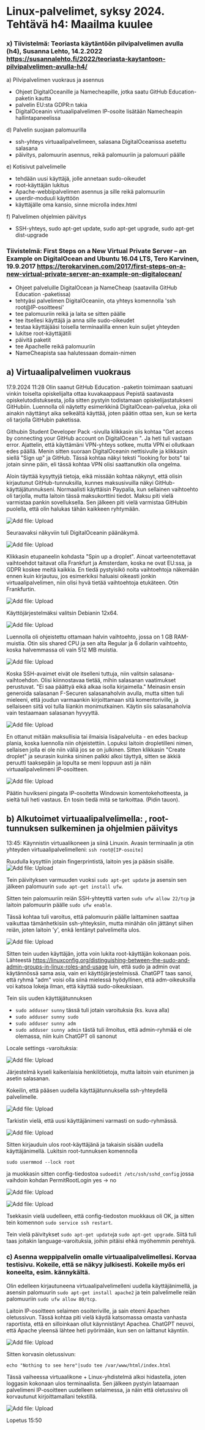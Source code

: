# Linux-palvelimet, syksy 2024. Tehtävä h4: Maailma kuulee

### x) Tiivistelmä: Teoriasta käytäntöön pilvipalvelimen avulla (h4), Susanna Lehto, 14.2.2022 https://susannalehto.fi/2022/teoriasta-kaytantoon-pilvipalvelimen-avulla-h4/

a) Pilvipalvelimen vuokraus ja asennus
- Ohjeet DigitalOceanille ja Namecheapille, jotka saatu GitHub Education-paketin kautta
- palvelin EU:sta GDPR:n takia
- DigitalOceanin virtuaalipalvelimen IP-osoite lisätään Namecheapin hallintapaneelissa

d) Palvelin suojaan palomuurilla 
- ssh-yhteys virtuaalipalvelimeen, salasana DigitalOceanissa asetettu salasana
- päivitys, palomuurin asennus, reikä palomuuriin ja palomuuri päälle

e) Kotisivut palvelimelle
- tehdään uusi käyttäjä, jolle annetaan sudo-oikeudet
- root-käyttäjän lukitus 
- Apache-webbipalvelimen asennus ja sille reikä palomuuriin
- userdir-moduuli käyttöön
- käyttäjälle oma kansio, sinne microlla index.html

f) Palvelimen ohjelmien päivitys
- SSH-yhteys, sudo apt-get update, sudo apt-get upgrade, sudo apt-get dist-upgrade


### Tiivistelmä: First Steps on a New Virtual Private Server – an Example on DigitalOcean and Ubuntu 16.04 LTS, Tero Karvinen, 19.9.2017 https://terokarvinen.com/2017/first-steps-on-a-new-virtual-private-server-an-example-on-digitalocean/

- Ohjeet palveluille DigitalOcean ja NameCheap (saatavilla GitHub Education -paketissa)
- tehtyäsi palvelimen DigitalOceaniin, ota yhteys komennolla 'ssh root@IP-osoitteesi'
- tee palomuuriin reikä ja laita se sitten  päälle
- tee itsellesi käyttäjä ja anna sille sudo-oikeudet
- testaa käyttäjääsi toisella terminaalilla ennen kuin suljet yhteyden
- lukitse root-käyttäjätili
- päivitä paketit
- tee Apachelle reikä palomuuriin
- NameCheapista saa halutessaan domain-nimen
  
## a) Virtuaalipalvelimen vuokraus

17.9.2024 11:28
Olin saanut GitHub Education -paketin toimimaan saatuani vinkin toiselta opiskelijalta ottaa kuvakaappaus Pepistä saatavasta opiskelutodistuksesta, jolla sitten pystyin todistamaan opiskelijastatukseni GitHubiin. Luennolla oli näytetty esimerkkinä DigitalOcean-palvelua, joka oli ainakin näyttänyt aika selkeältä käyttää, joten päätin ottaa sen, kun se kerta oli tarjolla GitHubin paketissa.

Githubin Student Developer Pack -sivulla klikkasin siis kohtaa "Get access by connecting your GitHub account on DigitalOcean ". Ja heti tuli vastaan error. Ajattelin, että käyttämäni VPN-yhteys sotkee, mutta VPN ei ollutkaan edes päällä. Menin sitten suoraan DigitalOceanin nettisivulle ja klikkasin siellä "Sign up" ja GitHub. Tässä kohtaa näkyi teksti "looking for bots" tai jotain sinne päin, eli tässä kohtaa VPN olisi saattanutkin olla ongelma. 

Aloin täyttää kysyttyjä tietoja, eikä missään kohtaa näkynyt, että olisin kirjautunut GitHub-tunnuksilla, kunnes maksusivuilla näkyi GitHub-käyttäjätunnukseni. Normaalisti käyttäisin Paypalia, kun sellainen vaihtoehto oli tarjolla, mutta laitoin tässä maksukorttini tiedot. Maksu piti vielä varmistaa pankin sovelluksella. Sen jälkeen piti vielä varmistaa GitHubin puolella, että olin halukas tähän kaikkeen ryhtymään. 

 ![Add file: Upload](digitalocean200dollar.jpg)

 Seuraavaksi näkyviin tuli DigitalOceanin päänäkymä.
 
 ![Add file: Upload](digitalocean1paneeli.jpg)

Klikkasin etupaneelin kohdasta "Spin up a droplet". Ainoat varteenotettavat vaihtoehdot taitavat olla Frankfurt ja Amsterdam, koska ne ovat EU:ssa, ja GDPR koskee meitä kaikkia. En tiedä pystyisikö noita vaihtoehtoja näkemään ennen kuin kirjautuu, jos esimerkiksi haluaisi oikeasti jonkin virtuaalipalvelimen, niin olisi hyvä tietää vaihtoehtoja etukäteen. Otin Frankfurtin. 
 
![Add file: Upload](createdrop1crop.jpg)

Käyttöjärjestelmäksi valitsin Debianin 12x64.

![Add file: Upload](createdrop2crop.jpg)

Luennolla oli ohjeistettu ottamaan halvin vaihtoehto, jossa on 1 GB RAM-muistia. Otin siis shared CPU ja sen alta Regular ja 6 dollarin vaihtoehto, koska halvemmassa oli vain 512 MB muistia.

![Add file: Upload](createdrop4.jpg)

Koska SSH-avaimet eivät ole itselleni tuttuja, niin valitsin salasana-vaihtoehdon. Olisi kiinnostavaa tietää, mihin salasanan vaatimukset perustuvat. "Ei saa päättyä eikä alkaa isolla kirjaimella." Meinasin ensin generoida salasanan F-Securen salasanaholvin avulla, mutta sitten tuli mieleeni, että joudun varmaankin kirjoittamaan sitä komentoriville, ja sellaiseen siitä voi tulla liiankin monimutkainen. Käytin siis salasanaholvia vain testaamaan salasanan hyvyyttä.

![Add file: Upload](createdrop5.jpg)

En ottanut mitään maksullisia tai ilmaisia lisäpalveluita - en edes backup plania, koska luennolla niin ohjeistettiin. Lopuksi laitoin dropletilleni nimen, sellaisen jolla ei ole niin väliä jos se on julkinen. Sitten klikkasin "Create droplet" ja seurasin kuinka sininen palkki alkoi täyttyä, sitten se äkkiä peruutti taaksepäin ja lopulta se meni loppuun asti ja näin virtuaalipalvelimeni IP-osoitteen.

![Add file: Upload](createdrop7.jpg)

Päätin huvikseni pingata IP-osoitetta Windowsin komentokehotteesta, ja sieltä tuli heti vastaus. En tosin tiedä mitä se tarkoittaa. (Pidin tauon).

## b) Alkutoimet virtuaalipalvelimella: , root-tunnuksen sulkeminen ja ohjelmien päivitys

13:45: Käynnistin virtuaalikoneen ja siinä Linuxin. Avasin terminaalin ja otin yhteyden virtuaalipalvelimelleni: `ssh root@[IP-osoite]`

Ruudulla kysyttiin jotain fingerprintistä, laitoin yes ja pääsin sisälle. 
![Add file: Upload](dropone1.png)

Tein päivityksen varmuuden vuoksi `sudo apt-get update` ja asensin sen jälkeen palomuurin `sudo apt-get install ufw`.

Sitten tein palomuuriin reiän SSH-yhteyttä varten `sudo ufw allow 22/tcp` ja laitoin palomuurin päälle `sudo ufw enable`.

Tässä kohtaa tuli varoitus, että palomuurin päälle laittaminen saattaa vaikuttaa tämänhetkisiin ssh-yhteyksiin, mutta minähän olin jättänyt siihen reiän, joten laitoin 'y', enkä lentänyt palvelimelta ulos.

![Add file: Upload](ufwportti22.jpg)

Sitten tein uuden käyttäjän, jotta voin lukita root-käyttäjän kokonaan pois. Lähteestä https://linuxconfig.org/distinguishing-between-the-sudo-and-admin-groups-in-linux-roles-and-usage luin, että sudo ja admin ovat käytännössä sama asia, vain eri käyttöjärjestelmissä. ChatGPT taas sanoi, että ryhmä "adm" voisi olla siinä mielessä hyödyllinen, että adm-oikeuksilla voi katsoa lokeja ilman, että käyttää sudo-oikeuksiaan. 

Tein siis uuden käyttäjätunnuksen

- `sudo adduser sunny` tässä tuli jotain varoituksia (ks. kuva alla)
- `sudo adduser sunny sudo`
- `sudo adduser sunny adm`
- `sudo adduser sunny admin` tästä tuli ilmoitus, että admin-ryhmää ei ole olemassa, niin kuin ChatGPT oli sanonut

Locale settings -varoituksia:

![Add file: Upload](sudosunny.jpg)

Järjestelmä kyseli kaikenlaisia henkilötietoja, mutta laitoin vain etunimen ja asetin salasanan.

Kokeilin, että pääsen uudella käyttäjätunnuksella ssh-yhteydellä palvelimelle.

![Add file: Upload](sunnypaasisisaan.jpg)

Tarkistin vielä, että uusi käyttäjänimeni varmasti on sudo-ryhmässä.

![Add file: Upload](sunnyissudo.jpg)

Sitten kirjauduin ulos root-käyttäjänä ja takaisin sisään uudella käyttäjänimellä. Lukitsin root-tunnuksen komennolla

`sudo usermmod --lock root`

ja muokkasin sitten config-tiedostoa
`sudoedit /etc/ssh/sshd_config` jossa vaihdoin kohdan PermitRootLogin yes -> no

![Add file: Upload](rootloginno2.jpg)

![Add file: Upload](sudoeditroot.jpg)

Tsekkasin vielä uudelleen, että config-tiedoston muokkaus oli OK, ja sitten tein komennon `sudo service ssh restart`.

Tein vielä päivitykset `sudo apt-get update`ja `sudo apt-get upgrade`. Siitä tuli taas joitakin language-varoituksia, joihin pitäisi ehkä myöhemmin perehtyä.

### c) Asenna weppipalvelin omalle virtuaalipalvelimellesi. Korvaa testisivu. Kokeile, että se näkyy julkisesti. Kokeile myös eri koneelta, esim. kännykältä.

Olin edelleen kirjautuneena virtuaalipalvelimelleni uudella käyttäjänimellä, ja asensin palomuurin `sudo apt-get install apache2` ja tein palvelimelle reiän palomuuriin
`sudo ufw allow 80/tcp`.

Laitoin IP-osoitteen selaimen osoiteriville, ja sain eteeni Apachen oletussivun. Tässä kohtaa piti vielä käydä katsomassa omasta vanhasta raportista, että en silloinkaan ollut käynnistänyt Apachea. ChatGPT neuvoi, että Apache yleensä lähtee heti pyörimään, kun sen on laittanut käyntiin.

![Add file: Upload](apachepystyssä.jpg)

Sitten korvasin oletussivun:

`echo "Nothing to see here"|sudo tee /var/www/html/index.html`

Tässä vaiheessa virtuaalikone + Linux-yhdistelmä alkoi hidastella, joten loggasin kokonaan ulos terminaalista. Sen jälkeen pystyin lataamaan palvelimeni IP-osoitteen uudelleen selaimessa, ja näin että oletussivu oli korvautunut kirjoittamallani tekstillä. 

![Add file: Upload](nothingtoseehere.jpg)


Lopetus 15:50












